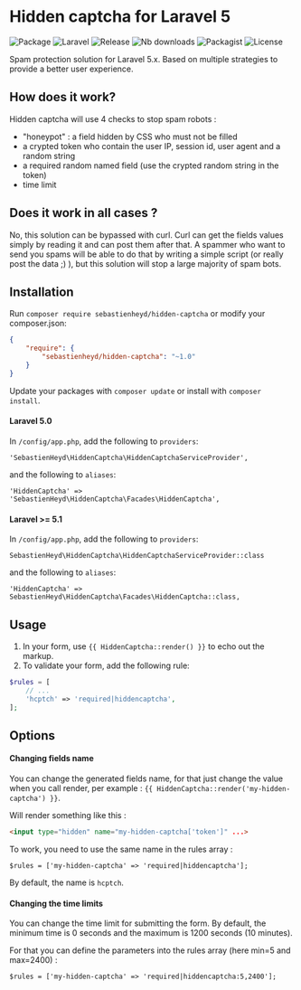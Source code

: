 # Hidden captcha for Laravel 5

![Package](https://img.shields.io/badge/Package-sebastienheyd%2Fhidden--captcha-yellowgreen.svg)
![Laravel](https://img.shields.io/badge/For-Laravel%205.x-yellow.svg)
![Release](https://img.shields.io/github/release/sebastienheyd/hidden-captcha.svg)
![Nb downloads](https://img.shields.io/packagist/dt/sebastienheyd/hidden-captcha.svg)
![Packagist](https://img.shields.io/packagist/v/sebastienheyd/hidden-captcha.svg)
![License](https://img.shields.io/github/license/sebastienheyd/hidden-captcha.svg)

Spam protection solution for Laravel 5.x. Based on multiple strategies to provide a better user experience.

## How does it work?

Hidden captcha will use 4 checks to stop spam robots :

- "honeypot" : a field hidden by CSS who must not be filled
- a crypted token who contain the user IP, session id, user agent and a random string
- a required random named field (use the crypted random string in the token)
- time limit

## Does it work in all cases ?

No, this solution can be bypassed with curl. Curl can get the fields values simply by reading it and can post them after that.
A spammer who want to send you spams will be able to do that by writing a simple script (or really post the data ;) ), but this solution will stop a large majority of spam bots.

## Installation

Run `composer require sebastienheyd/hidden-captcha` or modify your composer.json:
```json
{
    "require": {
        "sebastienheyd/hidden-captcha": "~1.0"
    }
}
```

Update your packages with `composer update` or install with `composer install`.

#### Laravel 5.0

In `/config/app.php`, add the following to `providers`:
```
'SebastienHeyd\HiddenCaptcha\HiddenCaptchaServiceProvider',
```
and the following to `aliases`:
```
'HiddenCaptcha' => 'SebastienHeyd\HiddenCaptcha\Facades\HiddenCaptcha',
```

#### Laravel >= 5.1

In `/config/app.php`, add the following to `providers`:
```
SebastienHeyd\HiddenCaptcha\HiddenCaptchaServiceProvider::class
```
and the following to `aliases`:
```
'HiddenCaptcha' => SebastienHeyd\HiddenCaptcha\Facades\HiddenCaptcha::class,
```

## Usage

1. In your form, use `{{ HiddenCaptcha::render() }}` to echo out the markup.
2. To validate your form, add the following rule:
```php
$rules = [
    // ...
    'hcptch' => 'required|hiddencaptcha',
];
```

## Options

#### Changing fields name

You can change the generated fields name, for that just change the value when you call render, per example : `{{ HiddenCaptcha::render('my-hidden-captcha') }}`.

Will render something like this :
```html
<input type="hidden" name="my-hidden-captcha['token']" ...>
```

To work, you need to use the same name in the rules array :

`$rules = ['my-hidden-captcha' => 'required|hiddencaptcha'];`

By default, the name is `hcptch`.

#### Changing the time limits

You can change the time limit for submitting the form. By default, the minimum time is 0 seconds and the maximum is 1200 seconds (10 minutes).

For that you can define the parameters into the rules array (here min=5 and max=2400) :

`$rules = ['my-hidden-captcha' => 'required|hiddencaptcha:5,2400'];`
